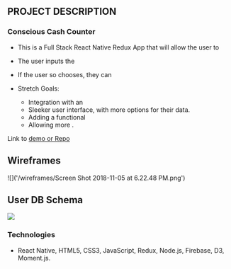 ## PROJECT DESCRIPTION

### Conscious Cash Counter
* This is a Full Stack React Native Redux App that will allow the user to  

* The user inputs the  

* If the user so chooses, they can 

* Stretch Goals:
    * Integration with an 
    * Sleeker user interface, with more options for their data.
    * Adding a functional 
    * Allowing more .



Link to [demo or Repo](https://github.com/jeff-burns/)


## Wireframes

![]('/wireframes/Screen Shot 2018-11-05 at 6.22.48 PM.png')


## User DB Schema

![](https://www.lucidchart.com/publicSegments/view/956ba44e-7b39-4627-b661-01d7b0e8a2cf/image.png)




### Technologies
* React Native, HTML5, CSS3, JavaScript, Redux, Node.js, Firebase, D3, Moment.js.